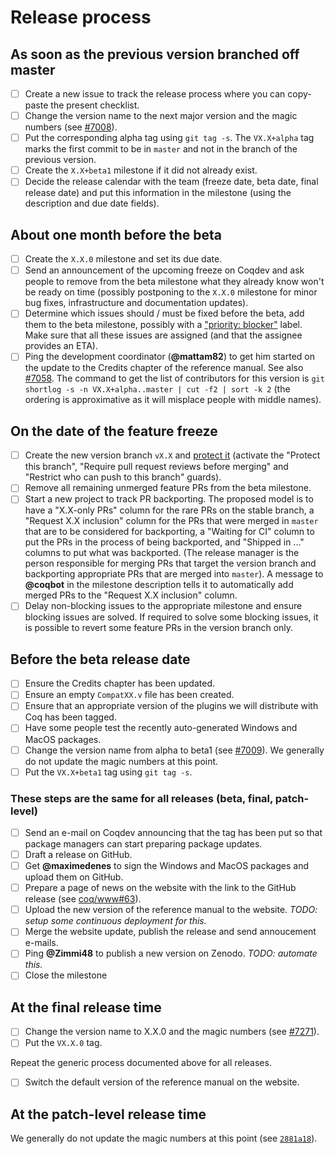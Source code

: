 # Release process #

## As soon as the previous version branched off master ##

- [ ] Create a new issue to track the release process where you can copy-paste
  the present checklist.
- [ ] Change the version name to the next major version and the magic numbers
  (see [#7008](https://github.com/coq/coq/pull/7008/files)).
- [ ] Put the corresponding alpha tag using `git tag -s`.
  The `VX.X+alpha` tag marks the first commit to be in `master` and not in the
  branch of the previous version.
- [ ] Create the `X.X+beta1` milestone if it did not already exist.
- [ ] Decide the release calendar with the team (freeze date, beta date, final
  release date) and put this information in the milestone (using the
  description and due date fields).

## About one month before the beta ##

- [ ] Create the `X.X.0` milestone and set its due date.
- [ ] Send an announcement of the upcoming freeze on Coqdev and ask people to
  remove from the beta milestone what they already know won't be ready on time
  (possibly postponing to the `X.X.0` milestone for minor bug fixes,
  infrastructure and documentation updates).
- [ ] Determine which issues should / must be fixed before the beta, add them
  to the beta milestone, possibly with a
  ["priority: blocker"](https://github.com/coq/coq/labels/priority%3A%20blocker)
  label. Make sure that all these issues are assigned (and that the assignee
  provides an ETA).
- [ ] Ping the development coordinator (**@mattam82**) to get him started on
  the update to the Credits chapter of the reference manual.
  See also [#7058](https://github.com/coq/coq/issues/7058).
  The command to get the list of contributors for this version is
  `git shortlog -s -n VX.X+alpha..master | cut -f2 | sort -k 2`
  (the ordering is approximative as it will misplace people with middle names).

## On the date of the feature freeze ##

- [ ] Create the new version branch `vX.X` and
  [protect it](https://github.com/coq/coq/settings/branches)
  (activate the "Protect this branch", "Require pull request reviews before
  merging" and "Restrict who can push to this branch" guards).
- [ ] Remove all remaining unmerged feature PRs from the beta milestone.
- [ ] Start a new project to track PR backporting. The proposed model is to
  have a "X.X-only PRs" column for the rare PRs on the stable branch, a
  "Request X.X inclusion" column for the PRs that were merged in `master` that
  are to be considered for backporting, a "Waiting for CI" column to put the
  PRs in the process of being backported, and "Shipped in ..." columns to put
  what was backported. (The release manager is the person responsible for
  merging PRs that target the version branch and backporting appropriate PRs
  that are merged into `master`).
  A message to **@coqbot** in the milestone description tells it to
  automatically add merged PRs to the "Request X.X inclusion" column.
- [ ] Delay non-blocking issues to the appropriate milestone and ensure
  blocking issues are solved. If required to solve some blocking issues,
  it is possible to revert some feature PRs in the version branch only.

## Before the beta release date ##

- [ ] Ensure the Credits chapter has been updated.
- [ ] Ensure an empty `CompatXX.v` file has been created.
- [ ] Ensure that an appropriate version of the plugins we will distribute with
  Coq has been tagged.
- [ ] Have some people test the recently auto-generated Windows and MacOS
  packages.
- [ ] Change the version name from alpha to beta1 (see
  [#7009](https://github.com/coq/coq/pull/7009/files)).
  We generally do not update the magic numbers at this point.
- [ ] Put the `VX.X+beta1` tag using `git tag -s`.

### These steps are the same for all releases (beta, final, patch-level) ###

- [ ] Send an e-mail on Coqdev announcing that the tag has been put so that
  package managers can start preparing package updates.
- [ ] Draft a release on GitHub.
- [ ] Get **@maximedenes** to sign the Windows and MacOS packages and
  upload them on GitHub.
- [ ] Prepare a page of news on the website with the link to the GitHub release
  (see [coq/www#63](https://github.com/coq/www/pull/63)).
- [ ] Upload the new version of the reference manual to the website.
  *TODO: setup some continuous deployment for this.*
- [ ] Merge the website update, publish the release
  and send annoucement e-mails.
- [ ] Ping **@Zimmi48** to publish a new version on Zenodo.
  *TODO: automate this.*
- [ ] Close the milestone

## At the final release time ##

- [ ] Change the version name to X.X.0 and the magic numbers (see
  [#7271](https://github.com/coq/coq/pull/7271/files)).
- [ ] Put the `VX.X.0` tag.

Repeat the generic process documented above for all releases.

- [ ] Switch the default version of the reference manual on the website.

## At the patch-level release time ##

We generally do not update the magic numbers at this point (see
[`2881a18`](https://github.com/coq/coq/commit/2881a18)).
